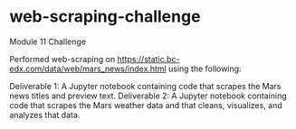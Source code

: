 # web-scraping-challenge
Module 11 Challenge

Performed web-scraping on https://static.bc-edx.com/data/web/mars_news/index.html using the following:

Deliverable 1: A Jupyter notebook containing code that scrapes the Mars news titles and preview text.
Deliverable 2: A Jupyter notebook containing code that scrapes the Mars weather data and that cleans, visualizes, and analyzes that data.
